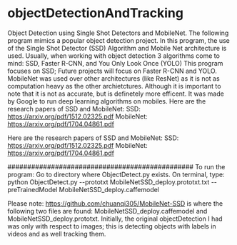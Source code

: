 # objectDetectionAndTracking
Object Detection using Single Shot Detectors and MobileNet. The following program mimics a popular object detection project. In this program, the use of the Single Shot Detector (SSD) Algorithm and Mobile Net architecture is used. Usually, when working with object detection 3 algorithms come to mind: SSD, Faster R-CNN, and You Only Look Once (YOLO) This program focuses on SSD; Future projects will focus on Faster R-CNN and YOLO.
MobileNet was used over other architectures (like ResNet) as it is not as computation heavy as the other archietctures. Although it is important to note that it is not as accurate, but is definetely more efficent. It was made by Google to run deep learning algorithms on mobiles.
Here are the research papers of SSD and MobileNet: SSD: https://arxiv.org/pdf/1512.02325.pdf MobileNet: https://arxiv.org/pdf/1704.04861.pdf

Here are the research papers of SSD and MobileNet: SSD: https://arxiv.org/pdf/1512.02325.pdf MobileNet: https://arxiv.org/pdf/1704.04861.pdf

############################################### To run the program:
Go to directory where ObjectDetect.py exists.
On terminal, type: python ObjectDetect.py --prototxt MobileNetSSD_deploy.prototxt.txt --preTrainedModel MobileNetSSD_deploy.caffemodel

Please note: https://github.com/chuanqi305/MobileNet-SSD is where the following two files are found: MobileNetSSD_deploy.caffemodel and MobileNetSSD_deploy.prototxt.
Initially, the original objectDetection I had was only with respect to images; this is detecting objects with labels in videos and as well tracking them.
